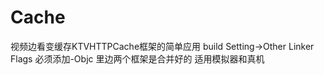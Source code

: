 # Cache
视频边看变缓存KTVHTTPCache框架的简单应用
build Setting->Other Linker Flags 必须添加-Objc
里边两个框架是合并好的 适用模拟器和真机
